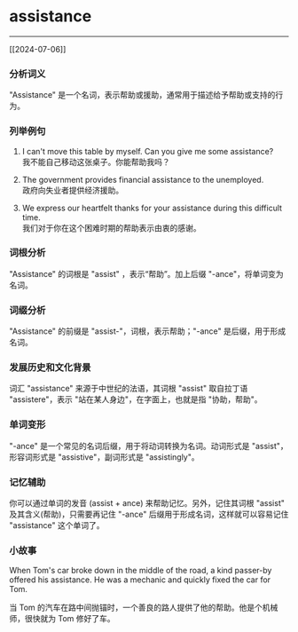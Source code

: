 # assistance



---
[[2024-07-06]]

### 分析词义

  

"Assistance" 是一个名词，表示帮助或援助，通常用于描述给予帮助或支持的行为。

  

### 列举例句

  

1.  I can't move this table by myself. Can you give me some assistance?  
    我不能自己移动这张桌子。你能帮助我吗？
    
      
    
2.  The government provides financial assistance to the unemployed.  
    政府向失业者提供经济援助。
    
      
    
3.  We express our heartfelt thanks for your assistance during this difficult time.  
    我们对于你在这个困难时期的帮助表示由衷的感谢。
    
      
    

  

### 词根分析

  

"Assistance" 的词根是 "assist" ，表示“帮助”。加上后缀 "-ance"，将单词变为名词。

  

### 词缀分析

  

"Assistance" 的前缀是 "assist-"，词根，表示帮助；"-ance" 是后缀，用于形成名词。

  

### 发展历史和文化背景

  

词汇 "assistance" 来源于中世纪的法语，其词根 "assist" 取自拉丁语 "assistere"，表示 "站在某人身边"，在字面上，也就是指 "协助，帮助"。

  

### 单词变形

  

"-ance" 是一个常见的名词后缀，用于将动词转换为名词。动词形式是 "assist"，形容词形式是 "assistive"，副词形式是 "assistingly"。

  

### 记忆辅助

  

你可以通过单词的发音 (assist + ance) 来帮助记忆。另外，记住其词根 "assist" 及其含义(帮助)，只需要再记住 "-ance" 后缀用于形成名词，这样就可以容易记住 "assistance" 这个单词了。

  

### 小故事

  

When Tom's car broke down in the middle of the road, a kind passer-by offered his assistance. He was a mechanic and quickly fixed the car for Tom.

  

当 Tom 的汽车在路中间抛锚时，一个善良的路人提供了他的帮助。他是个机械师，很快就为 Tom 修好了车。
